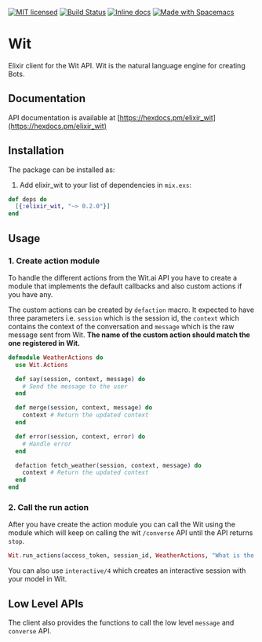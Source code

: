 [![MIT licensed](https://img.shields.io/badge/license-MIT-blue.svg)](https://raw.githubusercontent.com/zabirauf/elixir_wit/master/LICENSE.md) [![Build Status](https://travis-ci.org/zabirauf/elixir_wit.svg?branch=master)](https://travis-ci.org/zabirauf/elixir_wit) [![Inline docs](http://inch-ci.org/github/zabirauf/elixir_wit.svg?branch=master)](http://inch-ci.org/github/zabirauf/elixir_wit) <a href="http://github.com/syl20bnr/spacemacs"><img src="https://cdn.rawgit.com/syl20bnr/spacemacs/442d025779da2f62fc86c2082703697714db6514/assets/spacemacs-badge.svg" alt="Made with Spacemacs"></a>

# Wit
Elixir client for the Wit API. Wit is the natural language engine for creating Bots.

## Documentation

API documentation is available at [https://hexdocs.pm/elixir_wit](https://hexdocs.pm/elixir_wit)

## Installation

The package can be installed as:

  1. Add elixir_wit to your list of dependencies in `mix.exs`:

  ```elixir
  def deps do
    [{:elixir_wit, "~> 0.2.0"}]
  end
  ```

## Usage

### 1. Create action module
To handle the different actions from the Wit.ai API you have to create a module that implements the default callbacks and also custom actions if you have any.

The custom actions can be created by `defaction` macro. It expected to have three parameters i.e. `session` which is the session id, the `context` which contains the context of the conversation and `message` which is the raw message sent from Wit. **The name of the custom action should match the one registered in Wit.**

```elixir
defmodule WeatherActions do
  use Wit.Actions

  def say(session, context, message) do
    # Send the message to the user
  end

  def merge(session, context, message) do
    context # Return the updated context
  end

  def error(session, context, error) do
    # Handle error
  end

  defaction fetch_weather(session, context, message) do
    context # Return the updated context
  end
end

```

### 2. Call the run action
After you have create the action module you can call the Wit using the module which will keep on calling the wit `/converse` API until the API returns `stop`.

```elixir
Wit.run_actions(access_token, session_id, WeatherActions, "What is the weather?")
```

You can also use `interactive/4` which creates an interactive session with your model in Wit.

## Low Level APIs
The client also provides the functions to call the low level `message` and `converse` API.

